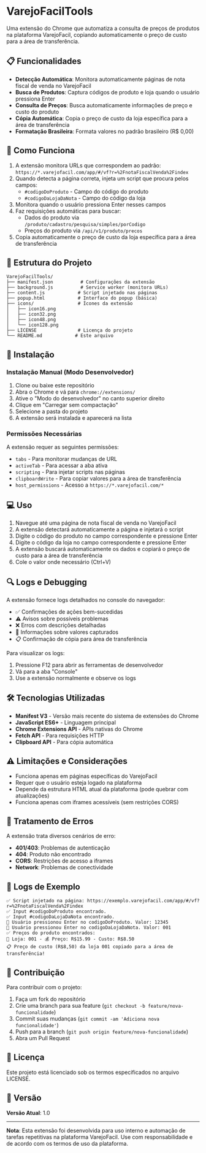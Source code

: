 # VarejoFacilTools

Uma extensão do Chrome que automatiza a consulta de preços de produtos na plataforma VarejoFacil, copiando automaticamente o preço de custo para a área de transferência.

## 📋 Funcionalidades

- **Detecção Automática**: Monitora automaticamente páginas de nota fiscal de venda no VarejoFacil
- **Busca de Produtos**: Captura códigos de produto e loja quando o usuário pressiona Enter
- **Consulta de Preços**: Busca automaticamente informações de preço e custo do produto
- **Cópia Automática**: Copia o preço de custo da loja específica para a área de transferência
- **Formatação Brasileira**: Formata valores no padrão brasileiro (R$ 0,00)

## 🚀 Como Funciona

1. A extensão monitora URLs que correspondem ao padrão: `https://*.varejofacil.com/app/#/vf?r=%2FnotaFiscalVenda%2Findex`
2. Quando detecta a página correta, injeta um script que procura pelos campos:
   - `#codigoDoProduto` - Campo do código do produto
   - `#codigoDaLojaDaNota` - Campo do código da loja
3. Monitora quando o usuário pressiona Enter nesses campos
4. Faz requisições automáticas para buscar:
   - Dados do produto via `/produto/cadastro/pesquisa/simples/porCodigo`
   - Preços do produto via `/api/v1/produto/precos`
5. Copia automaticamente o preço de custo da loja específica para a área de transferência

## 📁 Estrutura do Projeto

```
VarejoFacilTools/
├── manifest.json          # Configurações da extensão
├── background.js          # Service worker (monitora URLs)
├── content.js            # Script injetado nas páginas
├── popup.html            # Interface do popup (básica)
├── icons/                # Ícones da extensão
│   ├── icon16.png
│   ├── icon32.png
│   ├── icon48.png
│   └── icon128.png
├── LICENSE               # Licença do projeto
└── README.md            # Este arquivo
```

## 🔧 Instalação

### Instalação Manual (Modo Desenvolvedor)

1. Clone ou baixe este repositório
2. Abra o Chrome e vá para `chrome://extensions/`
3. Ative o "Modo do desenvolvedor" no canto superior direito
4. Clique em "Carregar sem compactação"
5. Selecione a pasta do projeto
6. A extensão será instalada e aparecerá na lista

### Permissões Necessárias

A extensão requer as seguintes permissões:
- `tabs` - Para monitorar mudanças de URL
- `activeTab` - Para acessar a aba ativa
- `scripting` - Para injetar scripts nas páginas
- `clipboardWrite` - Para copiar valores para a área de transferência
- `host_permissions` - Acesso a `https://*.varejofacil.com/*`

## 💻 Uso

1. Navegue até uma página de nota fiscal de venda no VarejoFacil
2. A extensão detectará automaticamente a página e injetará o script
3. Digite o código do produto no campo correspondente e pressione Enter
4. Digite o código da loja no campo correspondente e pressione Enter
5. A extensão buscará automaticamente os dados e copiará o preço de custo para a área de transferência
6. Cole o valor onde necessário (Ctrl+V)

## 🔍 Logs e Debugging

A extensão fornece logs detalhados no console do navegador:
- ✅ Confirmações de ações bem-sucedidas
- ⚠ Avisos sobre possíveis problemas
- ❌ Erros com descrições detalhadas
- 🔹 Informações sobre valores capturados
- 📋 Confirmação de cópia para área de transferência

Para visualizar os logs:
1. Pressione F12 para abrir as ferramentas de desenvolvedor
2. Vá para a aba "Console"
3. Use a extensão normalmente e observe os logs

## 🛠 Tecnologias Utilizadas

- **Manifest V3** - Versão mais recente do sistema de extensões do Chrome
- **JavaScript ES6+** - Linguagem principal
- **Chrome Extensions API** - APIs nativas do Chrome
- **Fetch API** - Para requisições HTTP
- **Clipboard API** - Para cópia automática

## ⚠ Limitações e Considerações

- Funciona apenas em páginas específicas do VarejoFacil
- Requer que o usuário esteja logado na plataforma
- Depende da estrutura HTML atual da plataforma (pode quebrar com atualizações)
- Funciona apenas com iframes acessíveis (sem restrições CORS)

## 🐛 Tratamento de Erros

A extensão trata diversos cenários de erro:
- **401/403**: Problemas de autenticação
- **404**: Produto não encontrado
- **CORS**: Restrições de acesso a iframes
- **Network**: Problemas de conectividade

## 📝 Logs de Exemplo

```
✅ Script injetado na página: https://exemplo.varejofacil.com/app/#/vf?r=%2FnotaFiscalVenda%2Findex
✅ Input #codigoDoProduto encontrado.
✅ Input #codigoDaLojaDaNota encontrado.
🔹 Usuário pressionou Enter no codigoDoProduto. Valor: 12345
🔹 Usuário pressionou Enter no codigoDaLojaDaNota. Valor: 001
✅ Preços do produto encontrados:
🏬 Loja: 001 - 💰 Preço: R$15.99 - Custo: R$8.50
📋 Preço de custo (R$8,50) da loja 001 copiado para a área de transferência!
```

## 🤝 Contribuição

Para contribuir com o projeto:
1. Faça um fork do repositório
2. Crie uma branch para sua feature (`git checkout -b feature/nova-funcionalidade`)
3. Commit suas mudanças (`git commit -am 'Adiciona nova funcionalidade'`)
4. Push para a branch (`git push origin feature/nova-funcionalidade`)
5. Abra um Pull Request

## 📄 Licença

Este projeto está licenciado sob os termos especificados no arquivo LICENSE.

## 🔄 Versão

**Versão Atual**: 1.0

---

**Nota**: Esta extensão foi desenvolvida para uso interno e automação de tarefas repetitivas na plataforma VarejoFacil. Use com responsabilidade e de acordo com os termos de uso da plataforma.
